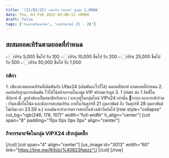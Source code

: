 ```yaml
---
title: '(21/02/22) เล่นจริง รับเลย! สูงสุด 1,000฿'
date: Thu, 03 Feb 2022 03:00:11 +0000
draft: false
tags: ['กิจกรรมรับเครดิต', 'ทำเทิร์นวันที่ 21 - 28']
---
```


สะสมยอดเทิร์นตามยอดที่กำหนด
---------------------------

👉🏻เทิร์น 5,000 ขึ้นไป รับ 100 👉🏻เทิร์น 10,000 ขึ้นไป รับ 200 👉🏻เทิร์น 25,000 ขึ้นไป รับ 500 👉🏻เทิร์น 50,000 ขึ้นไป รับ 1,000

### กติกา

1\. เพียงสะสมยอดเทิร์นที่เดิมพันกับ Ufax24 (เดิมพันอะไรก็ได้) ตลอดสัปดาห์ ตามยอดที่กำหนด 2. แคปหลักฐานการเดิมพัน ไว้ใต้โน้ตกิจกรรมในกลุ่ม VIP พร้อมแจ้งยูส 3. 1 User ต่อ 1 สิทธิ์ในสัปดาห์ 4. ลูกค้าต้องเป็นสมาชิกกับทาง / และอยู่ในกลุ่มไลน์ VIPx24 เท่านั้น 📍ระยะเวลาการเข้าร่วม : เริ่มลงชื่อในโน้ต และนับการสะสมเทิร์น ภายในวันศุกร์ที่ 21 กุมภาพันธ์ ถึง วันศุกร์ที่ 28 กุมภาพันธ์ ไม่เกินเวลา 23.59 น.) แอดมินจะทำการตรวจสอบในช่วงเช้าวันถัดไป \[row style="collapse" col\_bg="rgb(246, 178, 107)" width="full-width" h\_align="center"\] \[col span="8" padding="11px 0px 0px 0px" align="center"\]

### กิจกรรมจะจัดในกลุ่ม VIPX24 เข้ากลุ่มคลิ๊ก

\[/col\] \[col span="4" align="center"\] \[ux\_image id="3013" width="60" link="https://line.me/R/ti/p/%40823fgezz"\] \[/col\] \[/row\]